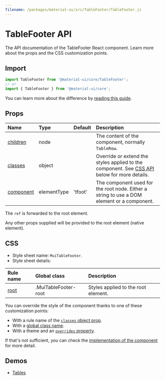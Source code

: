 ```yaml
---
filename: /packages/material-ui/src/TableFooter/TableFooter.js
---
```


<!--- This documentation is automatically generated, do not try to edit it. -->

# TableFooter API

<p class="description">The API documentation of the TableFooter React component. Learn more about the props and the CSS customization points.</p>

## Import

```js
import TableFooter from '@material-ui/core/TableFooter';
// or
import { TableFooter } from '@material-ui/core';
```

You can learn more about the difference by [reading this guide](/guides/minimizing-bundle-size/).



## Props

| Name | Type | Default | Description |
|:-----|:-----|:--------|:------------|
| <a class="anchor-link" id="props--children"></a><a href="#props--children" title="link to the prop on this page" class="prop-name">children</a> | <span class="prop-type">node</span> |  | The content of the component, normally `TableRow`. |
| <a class="anchor-link" id="props--classes"></a><a href="#props--classes" title="link to the prop on this page" class="prop-name">classes</a> | <span class="prop-type">object</span> |  | Override or extend the styles applied to the component. See [CSS API](#css) below for more details. |
| <a class="anchor-link" id="props--component"></a><a href="#props--component" title="link to the prop on this page" class="prop-name">component</a> | <span class="prop-type">elementType</span> | <span class="prop-default">'tfoot'</span> | The component used for the root node. Either a string to use a DOM element or a component. |

The `ref` is forwarded to the root element.

Any other props supplied will be provided to the root element (native element).

## CSS

- Style sheet name: `MuiTableFooter`.
- Style sheet details:

| Rule name | Global class | Description |
|:-----|:-------------|:------------|
| <a class="anchor-link" title="link to the rule name on this page" id="css--root"></a><a href="#css--root" class="prop-name">root</a> | <span class="prop-name">.MuiTableFooter-root</span> | Styles applied to the root element.

You can override the style of the component thanks to one of these customization points:

- With a rule name of the [`classes` object prop](/customization/components/#overriding-styles-with-classes).
- With a [global class name](/customization/components/#overriding-styles-with-global-class-names).
- With a theme and an [`overrides` property](/customization/globals/#css).

If that's not sufficient, you can check the [implementation of the component](https://github.com/mui-org/material-ui/blob/master/packages/material-ui/src/TableFooter/TableFooter.js) for more detail.

## Demos

- [Tables](/components/tables/)

